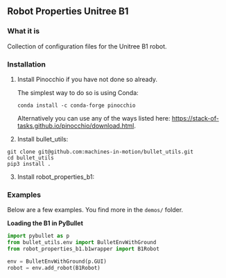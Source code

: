 Robot Properties Unitree B1
---------------------

### What it is

Collection of configuration files for the Unitree B1 robot.

### Installation

1. Install Pinocchio if you have not done so already.

   The simplest way to do so is using Conda:

   ```
   conda install -c conda-forge pinocchio
   ```

   Alternatively you can use any of the ways listed here: https://stack-of-tasks.github.io/pinocchio/download.html.

2. Install bullet_utils:

  ```
  git clone git@github.com:machines-in-motion/bullet_utils.git
  cd bullet_utils
  pip3 install .
  ```

3. Install robot_properties_b1:

### Examples

Below are a few examples. You find more in the `demos/` folder.

**Loading the B1 in PyBullet**

```python
import pybullet as p
from bullet_utils.env import BulletEnvWithGround
from robot_properties_b1.b1wrapper import B1Robot

env = BulletEnvWithGround(p.GUI)
robot = env.add_robot(B1Robot)
```
